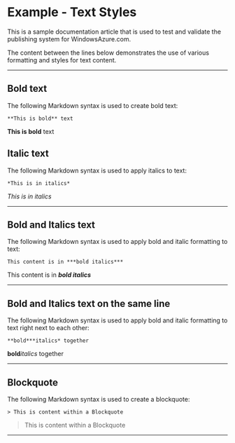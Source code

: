 ﻿<properties pageTitle="Documentation Example - Text Styles" description="This is an example document" title="Documentation Example - Text Styles" services="" documentationCenter="" metaKeywords="" solutions="" authors="" videoId="" scriptId="" />


# Example - Text Styles #
This is a sample documentation article that is used to test and validate the publishing system for WindowsAzure.com.  

The content between the lines below demonstrates the use of various formatting and styles for text content.

---

## Bold text ##

The following Markdown syntax is used to create bold text:

````
**This is bold** text
````

**This is bold** text

## Italic text ##

The following Markdown syntax is used to apply italics to text:

````
*This is in italics*
````

*This is in italics*

---

## Bold and Italics text ##

The following Markdown syntax is used to apply bold and italic formatting to text:

````
This content is in ***bold italics***
````

This content is in ***bold italics***

---

## Bold and Italics text on the same line ##

The following Markdown syntax is used to apply bold and italic formatting to text right next to each other:

````
**bold***italics* together
````

**bold***italics* together

---

## Blockquote ##

The following Markdown syntax is used to create a blockquote:

````
> This is content within a Blockquote
````

> This is content within a Blockquote

---
